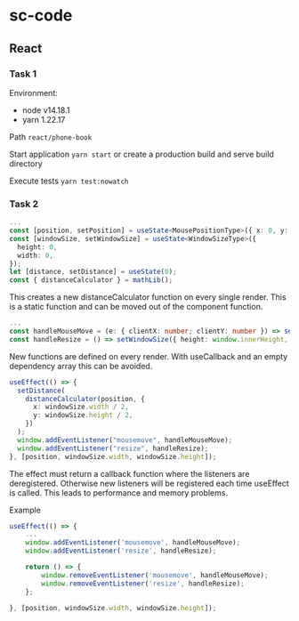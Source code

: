 # sc-code

## React

### Task 1

Environment:
* node v14.18.1
* yarn 1.22.17

Path `react/phone-book`

Start application `yarn start` or create a production build and serve build directory

Execute tests `yarn test:nowatch`

### Task 2
```typescript
...
const [position, setPosition] = useState<MousePositionType>({ x: 0, y: 0 });
const [windowSize, setWindowSize] = useState<WindowSizeType>({
  height: 0,
  width: 0,
});
let [distance, setDistance] = useState(0);
const { distanceCalculator } = mathLib();
```
This creates a new distanceCalculator function on every single render. This is a static function and can be moved out of the component function.


```typescript
...
const handleMouseMove = (e: { clientX: number; clientY: number }) => setPosition({ x: e.clientX, y: e.clientY });
const handleResize = () => setWindowSize({ height: window.innerHeight, width: window.innerWidth });
```
New functions are defined on every render. With useCallback and an empty dependency array this can be avoided.

```typescript
useEffect(() => {
  setDistance(
    distanceCalculator(position, {
      x: windowSize.width / 2,
      y: windowSize.height / 2,
    })
  );
  window.addEventListener("mousemove", handleMouseMove);
  window.addEventListener("resize", handleResize);
}, [position, windowSize.width, windowSize.height]);
```
The effect must return a callback function where the listeners are deregistered. Otherwise new listeners will be registered each time useEffect is called. This leads to performance and memory problems.

Example
```typescript
useEffect(() => {
    ...
    window.addEventListener('mousemove', handleMouseMove);
    window.addEventListener('resize', handleResize);

    return () => {
        window.removeEventListener('mousemove', handleMouseMove);
        window.removeEventListener('resize', handleResize);
    };

}, [position, windowSize.width, windowSize.height]);
```

